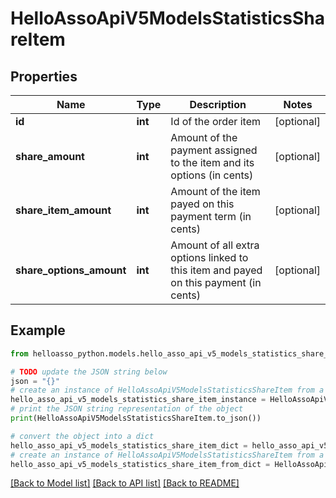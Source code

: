 # HelloAssoApiV5ModelsStatisticsShareItem


## Properties

Name | Type | Description | Notes
------------ | ------------- | ------------- | -------------
**id** | **int** | Id of the order item | [optional] 
**share_amount** | **int** | Amount of the payment assigned to the item and its options (in cents) | [optional] 
**share_item_amount** | **int** | Amount of the item payed on this payment term (in cents) | [optional] 
**share_options_amount** | **int** | Amount of all extra options linked to this item and payed on this payment (in cents) | [optional] 

## Example

```python
from helloasso_python.models.hello_asso_api_v5_models_statistics_share_item import HelloAssoApiV5ModelsStatisticsShareItem

# TODO update the JSON string below
json = "{}"
# create an instance of HelloAssoApiV5ModelsStatisticsShareItem from a JSON string
hello_asso_api_v5_models_statistics_share_item_instance = HelloAssoApiV5ModelsStatisticsShareItem.from_json(json)
# print the JSON string representation of the object
print(HelloAssoApiV5ModelsStatisticsShareItem.to_json())

# convert the object into a dict
hello_asso_api_v5_models_statistics_share_item_dict = hello_asso_api_v5_models_statistics_share_item_instance.to_dict()
# create an instance of HelloAssoApiV5ModelsStatisticsShareItem from a dict
hello_asso_api_v5_models_statistics_share_item_from_dict = HelloAssoApiV5ModelsStatisticsShareItem.from_dict(hello_asso_api_v5_models_statistics_share_item_dict)
```
[[Back to Model list]](../README.md#documentation-for-models) [[Back to API list]](../README.md#documentation-for-api-endpoints) [[Back to README]](../README.md)



